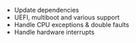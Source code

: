 - Update dependencies
- UEFI, multiboot and various support
- Handle CPU exceptions & double faults
- Handle hardware interrupts